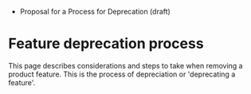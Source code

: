* Proposal for a Process for Deprecation (draft)

# Feature deprecation process

This page describes considerations and steps to take when removing a product feature. This is the process of depreciation or 'deprecating a feature'.

